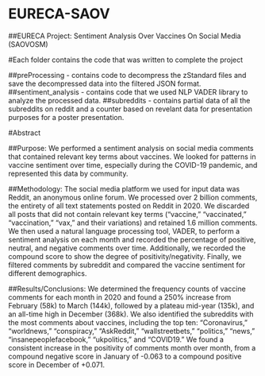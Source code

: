 # EURECA-SAOV
##EURECA Project: Sentiment Analysis Over Vaccines On Social Media (SAOVOSM)

#Each folder contains the code that was written to complete the project

##preProcessing - contains code to decompress the zStandard files and save the decompressed data into
the filtered JSON format.
##sentiment_analysis - contains code that we used NLP VADER library to analyze the processed data.
##subreddits - contains partial data of all the subreddits on reddit and a counter based on revelant data for
presentation purposes for a poster presentation.


#Abstract

##Purpose: We performed a sentiment analysis on social media comments that contained relevant key terms about vaccines. We looked for patterns in vaccine sentiment over time, especially during the COVID-19 pandemic, and represented this data by community.

##Methodology: The social media platform we used for input data was Reddit, an anonymous online forum. We processed over 2 billion comments, the entirety of all text statements posted on Reddit in 2020. We discarded all posts that did not contain relevant key terms (“vaccine,” “vaccinated,” “vaccination,” “vax,” and their variations) and retained 1.6 million comments. We then used a natural language processing tool, VADER, to perform a sentiment analysis on each month and recorded the percentage of positive, neutral, and negative comments over time. Additionally, we recorded the compound score to show the degree of positivity/negativity. Finally, we filtered comments by subreddit and compared the vaccine sentiment for different demographics.  

##Results/Conclusions: We determined the frequency counts of vaccine comments for each month in 2020 and found a 250% increase from February (58k) to March (144k), followed by a plateau mid-year (135k), and an all-time high in December (368k). We also identified the subreddits with the most comments about vaccines, including the top ten: “Coronavirus,” “worldnews,” “conspiracy,” “AskReddit,” “wallstreetbets,” “politics,” “news,” “insanepeoplefacebook,” “ukpolitics,” and “COVID19.” We found a consistent increase in the positivity of comments month over month, from a compound negative score in January of -0.063 to a compound positive score in December of +0.071.
